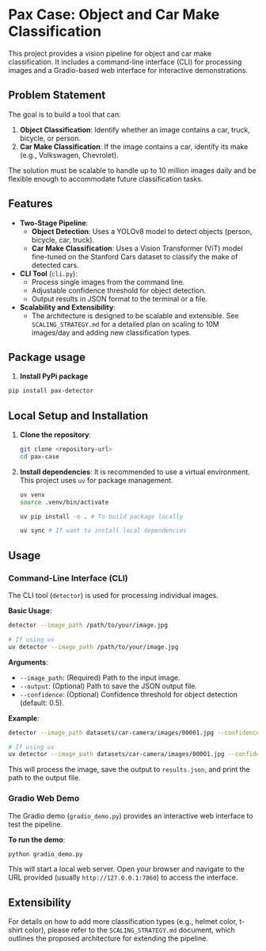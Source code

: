 # Pax Case: Object and Car Make Classification

This project provides a vision pipeline for object and car make classification. It includes a command-line interface (CLI) for processing images and a Gradio-based web interface for interactive demonstrations.

## Problem Statement

The goal is to build a tool that can:
1.  **Object Classification**: Identify whether an image contains a car, truck, bicycle, or person.
2.  **Car Make Classification**: If the image contains a car, identify its make (e.g., Volkswagen, Chevrolet).

The solution must be scalable to handle up to 10 million images daily and be flexible enough to accommodate future classification tasks.

## Features

- **Two-Stage Pipeline**:
    - **Object Detection**: Uses a YOLOv8 model to detect objects (person, bicycle, car, truck).
    - **Car Make Classification**: Uses a Vision Transformer (ViT) model fine-tuned on the Stanford Cars dataset to classify the make of detected cars.
- **CLI Tool** (`cli.py`):
    - Process single images from the command line.
    - Adjustable confidence threshold for object detection.
    - Output results in JSON format to the terminal or a file.
- **Scalability and Extensibility**:
    - The architecture is designed to be scalable and extensible. See `SCALING_STRATEGY.md` for a detailed plan on scaling to 10M images/day and adding new classification types.

## Package usage
1. **Install PyPi package**
  ```bash
  pip install pax-detector
  ```
## Local Setup and Installation

1.  **Clone the repository**:
    ```bash
    git clone <repository-url>
    cd pax-case
    ```

2.  **Install dependencies**:
    It is recommended to use a virtual environment. This project uses `uv` for package management.
    ```bash
    uv venv 
    source .venv/bin/activate

    uv pip install -e . # To build package locally

    uv sync # If want to install local dependencies 
    ```

## Usage

### Command-Line Interface (CLI)

The CLI tool (`detector`) is used for processing individual images.

**Basic Usage**:
```bash
detector --image_path /path/to/your/image.jpg

# If using uv
uv detector --image_path /path/to/your/image.jpg
```

**Arguments**:
- `--image_path`: (Required) Path to the input image.
- `--output`: (Optional) Path to save the JSON output file.
- `--confidence`: (Optional) Confidence threshold for object detection (default: 0.5).

**Example**:
```bash
detector --image_path datasets/car-camera/images/00001.jpg --confidence 0.4 --output results.json

# If using uv
uv detector --image_path datasets/car-camera/images/00001.jpg --confidence 0.4 --output results.json
```

This will process the image, save the output to `results.json`, and print the path to the output file.

### Gradio Web Demo

The Gradio demo (`gradio_demo.py`) provides an interactive web interface to test the pipeline.

**To run the demo**:
```bash
python gradio_demo.py
```

This will start a local web server. Open your browser and navigate to the URL provided (usually `http://127.0.0.1:7860`) to access the interface.

## Extensibility

For details on how to add more classification types (e.g., helmet color, t-shirt color), please refer to the `SCALING_STRATEGY.md` document, which outlines the proposed architecture for extending the pipeline.
